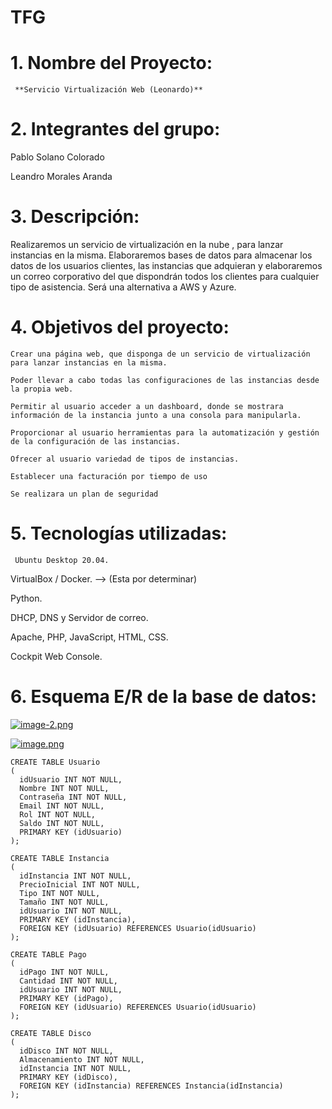 # TFG

# 1. **Nombre del Proyecto:**

     **Servicio Virtualización Web (Leonardo)**

# 2. Integrantes del grupo:

Pablo Solano Colorado

Leandro Morales Aranda

# 3. Descripción:

Realizaremos un servicio de virtualización en la nube , para lanzar instancias en la misma. Elaboraremos bases de datos para almacenar los datos de los usuarios clientes, las instancias que adquieran y elaboraremos un correo corporativo del que dispondrán todos los clientes para cualquier tipo de asistencia. Será una alternativa a AWS y Azure.

# 4. Objetivos del proyecto:

`Crear una página web, que disponga de un servicio de virtualización para lanzar instancias en la misma.`

`Poder llevar a cabo todas las configuraciones de las instancias desde la propia web.`

`Permitir al usuario acceder a un dashboard, donde se mostrara información de la instancia junto a una consola para manipularla.`

`Proporcionar al usuario herramientas para la automatización y gestión de la configuración de las instancias.`

`Ofrecer al usuario variedad de tipos de instancias.`

`Establecer una facturación por tiempo de uso`

`Se realizara un plan de seguridad`

# 5. Tecnologías utilizadas:

     Ubuntu Desktop 20.04.

VirtualBox / Docker. —> (Esta por determinar)

Python.

DHCP, DNS y Servidor de correo.

Apache, PHP, JavaScript, HTML, CSS.

Cockpit Web Console.

# 6. Esquema E/R de la base de datos:


[![image-2.png](https://i.postimg.cc/2jH4Dcbv/image-2.png)](https://postimg.cc/NLHy8xxf)

[![image.png](https://i.postimg.cc/PJ6bVKZW/image.png)](https://postimg.cc/5QCF6Bsy)

    CREATE TABLE Usuario
    (
      idUsuario INT NOT NULL,
      Nombre INT NOT NULL,
      Contraseña INT NOT NULL,
      Email INT NOT NULL,
      Rol INT NOT NULL,
      Saldo INT NOT NULL,
      PRIMARY KEY (idUsuario)
    );
    
    CREATE TABLE Instancia
    (
      idInstancia INT NOT NULL,
      PrecioInicial INT NOT NULL,
      Tipo INT NOT NULL,
      Tamaño INT NOT NULL,
      idUsuario INT NOT NULL,
      PRIMARY KEY (idInstancia),
      FOREIGN KEY (idUsuario) REFERENCES Usuario(idUsuario)
    );
    
    CREATE TABLE Pago
    (
      idPago INT NOT NULL,
      Cantidad INT NOT NULL,
      idUsuario INT NOT NULL,
      PRIMARY KEY (idPago),
      FOREIGN KEY (idUsuario) REFERENCES Usuario(idUsuario)
    );
    
    CREATE TABLE Disco
    (
      idDisco INT NOT NULL,
      Almacenamiento INT NOT NULL,
      idInstancia INT NOT NULL,
      PRIMARY KEY (idDisco),
      FOREIGN KEY (idInstancia) REFERENCES Instancia(idInstancia)
    );
